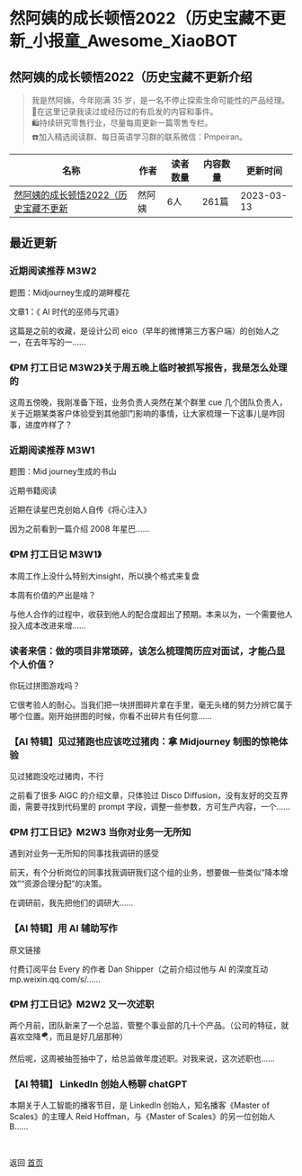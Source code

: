# 然阿姨的成长顿悟2022（历史宝藏不更新_小报童_Awesome_XiaoBOT

## 然阿姨的成长顿悟2022（历史宝藏不更新介绍
> 我是然阿姨，今年刚满 35 岁，是一名不停止探索生命可能性的产品经理。    
📒在这里记录我读过或经历过的有启发的内容和事件。    
🛍️持续研究零售行业，尽量每周更新一篇零售专栏。    
☎️加入精选阅读群、每日英语学习群的联系微信：Pmpeiran。  
  


|名称|作者|读者数量|内容数量|更新时间|
|---|---|---|---|---|
|[然阿姨的成长顿悟2022（历史宝藏不更新](https://xiaobot.net/p/ranayi?refer=0b133df9-27dc-423b-8101-639049001c13)|然阿姨|6人|261篇|2023-03-13|

## 最近更新
### 近期阅读推荐 M3W2

题图：Midjourney生成的湖畔樱花

文章1：《 AI 时代的巫师与咒语》

这篇是之前的收藏，是设计公司 eico（早年的微博第三方客户端）的创始人之一，在去年写的一......

### 《PM 打工日记 M3W2》关于周五晚上临时被抓写报告，我是怎么处理的

这周五傍晚，我刚准备下班，业务负责人突然在某个群里 cue
几个团队负责人，关于近期某类客户体验受到其他部门影响的事情，让大家梳理一下这事儿是咋回事，进度咋样了？

### 近期阅读推荐 M3W1

题图：Mid journey生成的书山

近期书籍阅读

近期在读星巴克创始人自传《将心注入》

因为之前看到一篇介绍 2008 年星巴......

### 《PM 打工日记 M3W1》

本周工作上没什么特别大insight，所以换个格式来复盘

本周有价值的产出是啥？

与他人合作的过程中，收获到他人的配合度超出了预期。本来以为，一个需要他人投入成本改进来增......

### 读者来信：做的项目非常琐碎，该怎么梳理简历应对面试，才能凸显个人价值？

你玩过拼图游戏吗？

它很考验人的耐心。当我们把一块拼图碎片拿在手里，毫无头绪的努力分辨它属于哪个位置。刚开始拼图的时候，你看不出碎片有任何意......

### 【AI 特辑】见过猪跑也应该吃过猪肉：拿 Midjourney 制图的惊艳体验

见过猪跑没吃过猪肉，不行

之前看了很多 AIGC 的介绍文章，只体验过 Disco Diffusion，没有友好的交互界面，需要寻找到代码里的 prompt
字段，调整一些参数，方可生产内容，一个......

### 《PM 打工日记》M2W3 当你对业务一无所知

遇到对业务一无所知的同事找我调研的感受

前天，有个分析岗位的同事找我调研我们这个组的业务，想要做一些类似“降本增效”“资源合理分配”的决策。

在调研前，我先把他们的调研大......

### 【AI 特辑】用 AI 辅助写作

原文链接

付费订阅平台 Every 的作者 Dan Shipper（之前介绍过他与 AI 的深度互动mp.weixin.qq.com/s/......

### 《PM 打工日记》M2W2 又一次述职

两个月前，团队新来了一个总监，管整个事业部的几十个产品。（公司的特征，就喜欢空降🪂，而且是好几层那种）

然后呢，这周被抽签抽中了，给总监做年度述职。对我来说，这次述职也......

### 【AI 特辑】 LinkedIn 创始人畅聊 chatGPT

本期关于人工智能的播客节目，是 LinkedIn 创始人，知名播客《Master of Scales》的主理人 Reid Hoffman，与《Master
of Scales》的另一位创始人 B......


<a href="https://github.com/Reno9527/awesome-xiaobot" style="color: white; text-decoration: none;">awesome-xiaobot</a>

返回 [首页](../README.md)
